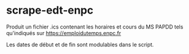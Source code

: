 # scrape-edt-enpc

Produit un fichier .ics contenant les horaires et cours du MS PAPDD tels qu'indiqués sur https://emploidutemps.enpc.fr

Les dates de début et de fin sont modulables dans le script.
